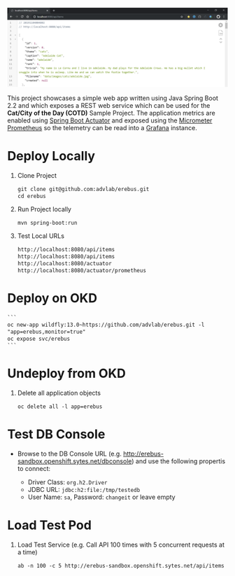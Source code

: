 ![Intro](./docs/items-rest.png)

This project showcases a simple web app written using Java Spring Boot 2.2 and which exposes a REST web service which can be used for the **Cat/City of the Day (COTD)** Sample Project. The application metrics are enabled using [Spring Boot Actuator](https://docs.spring.io/spring-boot/docs/current/reference/html/production-ready-features.html) and exposed using the [Micrometer Prometheus](https://micrometer.io/docs/registry/prometheus) so the telemetry can be read into a [Grafana](https://prometheus.io/docs/visualization/grafana) instance.

# Deploy Locally

1. Clone Project

	```
	git clone git@github.com:advlab/erebus.git
	cd erebus
	```

1. Run Project locally

    ```
    mvn spring-boot:run
    ```

1. Test Local URLs

    ```
    http://localhost:8080/api/items
    http://localhost:8080/api/items
    http://localhost:8080/actuator
    http://localhost:8080/actuator/prometheus
    ```

# Deploy on OKD

    ```
    oc new-app wildfly:13.0~https://github.com/advlab/erebus.git -l "app=erebus,monitor=true"
    oc expose svc/erebus
    ```

# Undeploy from OKD

1. Delete all application objects

    ```
    oc delete all -l app=erebus
    ```

# Test DB Console

* Browse to the DB Console URL (e.g. http://erebus-sandbox.openshift.sytes.net/dbconsole) and use the following propertis to connect:

    * Driver Class: `org.h2.Driver`
    * JDBC URL: `jdbc:h2:file:/tmp/testedb`
    * User Name: `sa`, Password: `changeit` or leave empty

# Load Test Pod

1. Load Test Service (e.g. Call API 100 times with 5 concurrent requests at a time)

    ```
    ab -n 100 -c 5 http://erebus-sandbox.openshift.sytes.net/api/items
    ```